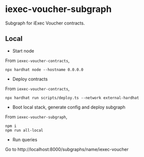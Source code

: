 # iexec-voucher-subgraph
Subgraph for iExec Voucher contracts.

## Local

- Start node

From `iexec-voucher-contracts`,
```
npx hardhat node --hostname 0.0.0.0
```
- Deploy contracts

From `iexec-voucher-contracts`,
```
npx hardhat run scripts/deploy.ts --network external-hardhat
```
- Boot local stack, generate config and deploy subgraph

From `iexec-voucher-subgraph`,
```
npm i
npm run all-local
```
- Run queries

Go to http://localhost:8000/subgraphs/name/iexec-voucher
